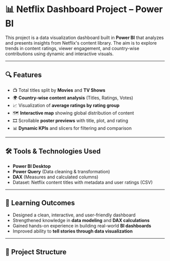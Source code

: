 # 📊 Netflix Dashboard Project – Power BI

This project is a data visualization dashboard built in **Power BI** that analyzes and presents insights from Netflix's content library. The aim is to explore trends in content ratings, viewer engagement, and country-wise contributions using dynamic and interactive visuals.

---

## 🔍 Features

- 📺 Total titles split by **Movies** and **TV Shows**
- 🌍 **Country-wise content analysis** (Titles, Ratings, Votes)
- 📈 Visualization of **average ratings by rating group**
- 🗺️ **Interactive map** showing global distribution of content
- 🎞️ Scrollable **poster previews** with title, plot, and rating
- 📊 **Dynamic KPIs** and slicers for filtering and comparison

---

## 🛠️ Tools & Technologies Used

- **Power BI Desktop**
- **Power Query** (Data cleaning & transformation)
- **DAX** (Measures and calculated columns)
- Dataset: Netflix content titles with metadata and user ratings (CSV)

---

## 🎯 Learning Outcomes

- Designed a clean, interactive, and user-friendly dashboard
- Strengthened knowledge in **data modeling** and **DAX calculations**
- Gained hands-on experience in building real-world **BI dashboards**
- Improved ability to **tell stories through data visualization**

---

## 📁 Project Structure

